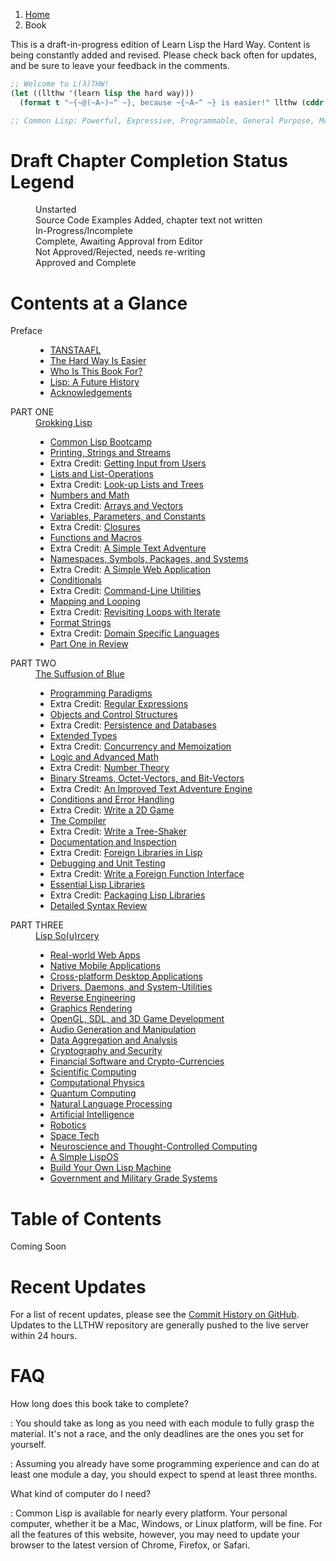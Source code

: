<ol class="breadcrumb">
  <li><a href="/">Home</a></li>
  <li class="active">Book</li>
</ol>

<div class="alert alert-danger">
  <p>
    <i class="fa fa-exclamation-triangle"></i> This is a draft-in-progress edition of Learn Lisp the Hard Way.  Content is being constantly added and revised.  Please check back often for updates, and be sure to leave your feedback in the comments.
  </p>
</div>

```lisp
;; Welcome to L(λ)THW!
(let ((llthw '(learn lisp the hard way)))
  (format t "~{~@(~A~)~^ ~}, because ~{~A~^ ~} is easier!" llthw (cddr llthw)))

;; Common Lisp: Powerful, Expressive, Programmable, General Purpose, Multi-Paradigm.

```

# Draft Chapter Completion Status Legend

<dl class="dl-horizontal">
  <dt><i class="glyphicon glyphicon-remove text-danger"></i></dt>
  <dd>Unstarted</dd>
  <dt><i class="fa fa-code"></i></dt>
  <dd>Source Code Examples Added, chapter text not written</dd>
  <dt><i class="glyphicon glyphicon-refresh text-warning"></i></dt>
  <dd>In-Progress/Incomplete</dd>
  <dt><i class="glyphicon glyphicon-ok text-success"></i></dt>
  <dd>Complete, Awaiting Approval from Editor</dd>
  <dt><i class="glyphicon glyphicon-thumbs-down text-danger"></i></dt>
  <dd>Not Approved/Rejected, needs re-writing</dd>
  <dt><i class="glyphicon glyphicon-thumbs-up text-info"></i></dt>
  <dd>Approved and Complete</dd>
</dl>

# Contents at a Glance

<dl class="dl-horizontal">
  <dt>Preface</dt>
  <dd>
    <ul>
      <li><a href="preface/">TANSTAAFL</a> <i class="glyphicon glyphicon-ok text-success"></i></li>
      <li><a href="preface-part-two/">The Hard Way Is Easier</a> <i class="glyphicon glyphicon-thumbs-down text-danger"></i></li>
      <li><a href="preface-part-three/">Who Is This Book For?</a> <i class="glyphicon glyphicon-thumbs-down text-danger"></i></li>
      <li><a href="introduction/">Lisp: A Future History</a> <i class="glyphicon glyphicon-refresh text-warning"></i></li>
      <li><a href="acknowledgements/">Acknowledgements</a> <i class="glyphicon glyphicon-refresh text-warning"></i></li>
    </ul>
  </dd>
  <dt>PART ONE</dt>
  <dd>
    <a href="1-0-0-overview/">Grokking Lisp</a>
    <ul>
      <li>
        <a href="1-01-00-lisp-bootcamp/">Common Lisp Bootcamp</a>
        <i class="glyphicon glyphicon-refresh text-warning"></i>
      </li>
      <li>
        <a href="1-02-00-input-output/">Printing, Strings and Streams</a>
        <i class="glyphicon glyphicon-ok text-success"></i>
      </li>
      <li>
        Extra Credit:
        <a href="1-03-0-getting-input-from-users/">Getting Input from Users</a>
        <i class="glyphicon glyphicon-refresh text-warning"></i>
      </li>
      <li>
        <a href="1-04-0-lists/">Lists and List-Operations</a>
        <i class="glyphicon glyphicon-refresh text-warning"></i>
      </li>
      <li>
        Extra Credit:
        <a href="1-05-0-lookups-trees/">Look-up Lists and Trees</a>
        <i class="glyphicon glyphicon-refresh text-warning"></i>
      </li>
      <li>
        <a href="1-06-0-math/">Numbers and Math</a>
        <i class="glyphicon glyphicon-refresh text-warning"></i>
      </li>
      <li>
        Extra Credit:
        <a href="1-07-0-arrays/">Arrays and Vectors</a>
        <i class="glyphicon glyphicon-refresh text-warning"></i>
      </li>
      <li>
        <a href="1-08-0-variables/">Variables, Parameters, and Constants</a>
        <i class="glyphicon glyphicon-refresh text-warning"></i>
      </li>
      <li>
        Extra Credit:
        <a href="1-09-0-closures/">Closures</a>
        <i class="glyphicon glyphicon-refresh text-warning"></i>
      </li>
      <li>
        <a href="1-10-0-functions/">Functions and Macros</a>
        <i class="glyphicon glyphicon-refresh text-warning"></i>
      </li>
      <li>
        Extra Credit:
        <a href="1-11-0-text-adventure/">A Simple Text Adventure</a>
        <i class="glyphicon glyphicon-refresh text-warning"></i>
      </li>
      <li>
        <a href="1-12-0-namespaces/">Namespaces, Symbols, Packages, and Systems</a>
        <i class="glyphicon glyphicon-refresh text-warning"></i>
      </li>
      <li>
        Extra Credit:
        <a href="1-13-0-simple-web-app/">A Simple Web Application</a>
        <i class="glyphicon glyphicon-refresh text-warning"></i>
      </li>
      <li>
        <a href="1-14-0-conditionals/">Conditionals</a>
        <i class="glyphicon glyphicon-refresh text-warning"></i>
      </li>
      <li>
        Extra Credit:
        <a href="1-15-0-command-line-utility/">Command-Line Utilities</a>
        <i class="glyphicon glyphicon-refresh text-warning"></i>
      </li>
      <li>
        <a href="1-16-0-map-loop/">Mapping and Looping</a>
        <i class="glyphicon glyphicon-refresh text-warning"></i>
      </li>
      <li>
        Extra Credit:
        <a href="1-17-0-iterate/">Revisiting Loops with Iterate</a>
        <i class="glyphicon glyphicon-refresh text-warning"></i>
      </li>
      <li>
        <a href="1-18-0-format/">Format Strings</a>
        <i class="glyphicon glyphicon-refresh text-warning"></i>
      </li>
      <li>
        Extra Credit:
        <a href="1-19-0-dsl/">Domain Specific Languages</a>
        <i class="glyphicon glyphicon-refresh text-warning"></i>
      </li>
      <li>
        <a href="1-20-0-review/">Part One in Review</a>
        <i class="glyphicon glyphicon-refresh text-warning"></i>
      </li>
    </ul>
  </dd>
  <dt>PART TWO</dt>
  <dd>
    <a href="2-0-0-overview/">The Suffusion of Blue</a>
    <ul>
      <li>
        <a href="2-01-0-programming-paradigms/">Programming Paradigms</a>
        <i class="glyphicon glyphicon-refresh text-warning"></i>
      </li>
      <li>
        Extra Credit:
        <a href="2-02-0-regex/">Regular Expressions</a>
        <i class="glyphicon glyphicon-refresh text-warning"></i>
      </li>
      <li>
        <a href="2-03-0-objects-control/">Objects and Control Structures</a>
        <i class="glyphicon glyphicon-refresh text-warning"></i>
      </li>
      <li>
        Extra Credit:
        <a href="2-04-0-data-persistence/">Persistence and Databases</a>
        <i class="glyphicon glyphicon-refresh text-warning"></i>
      </li>
      <li>
        <a href="2-05-0-extended-types/">Extended Types</a>
        <i class="glyphicon glyphicon-refresh text-warning"></i>
      </li>
      <li>
        Extra Credit:
        <a href="2-06-0-threads-memos-parallel/">Concurrency and Memoization</a>
        <i class="glyphicon glyphicon-refresh text-warning"></i>
      </li>
      <li>
        <a href="2-07-0-logic-and-more-math/">Logic and Advanced Math</a>
        <i class="glyphicon glyphicon-refresh text-warning"></i>
      </li>
      <li>
        Extra Credit:
        <a href="2-08-0-number-theory/">Number Theory</a>
        <i class="glyphicon glyphicon-refresh text-warning"></i>
      </li>
      <li>
        <a href="2-09-0-binary-octets-bits/">Binary Streams, Octet-Vectors, and Bit-Vectors</a>
        <i class="glyphicon glyphicon-refresh text-warning"></i>
      </li>
      <li>
        Extra Credit:
        <a href="2-10-0-improved-text-adventure-engine/">An Improved Text Adventure Engine</a>
        <i class="glyphicon glyphicon-refresh text-warning"></i>
      </li>
      <li>
        <a href="2-11-0-conditions/">Conditions and Error Handling</a>
        <i class="glyphicon glyphicon-refresh text-warning"></i>
      </li>
      <li>
        Extra Credit:
        <a href="2-12-0-2d-game/">Write a 2D Game</a>
        <i class="glyphicon glyphicon-refresh text-warning"></i>
      </li>
      <li>
        <a href="2-13-0-compiler/">The Compiler</a>
        <i class="glyphicon glyphicon-refresh text-warning"></i>
      </li>
      <li>
        Extra Credit:
        <a href="2-14-0-tree-shaker/">Write a Tree-Shaker</a>
        <i class="glyphicon glyphicon-refresh text-warning"></i>
      </li>
      <li>
        <a href="2-15-0-docs-and-inspection/">Documentation and Inspection</a>
        <i class="glyphicon glyphicon-refresh text-warning"></i>
      </li>
      <li>
        Extra Credit:
        <a href="2-16-0-foreign-libs/">Foreign Libraries in Lisp</a>
        <i class="glyphicon glyphicon-refresh text-warning"></i>
      </li>
      <li>
        <a href="2-17-0-debugging-testing/">Debugging and Unit Testing</a>
        <i class="glyphicon glyphicon-refresh text-warning"></i>
      </li>
      <li>
        Extra Credit:
        <a href="2-18-0-ffi/">Write a Foreign Function Interface</a>
        <i class="glyphicon glyphicon-refresh text-warning"></i>
      </li>
      <li>
        <a href="2-19-0-essential-libs/">Essential Lisp Libraries</a>
        <i class="glyphicon glyphicon-refresh text-warning"></i>
      </li>
      <li>
        Extra Credit:
        <a href="2-20-0-packaging-libs/">Packaging Lisp Libraries</a>
        <i class="glyphicon glyphicon-refresh text-warning"></i>
      </li>
      <li>
        <a href="2-21-0-review/">Detailed Syntax Review</a>
        <i class="glyphicon glyphicon-refresh text-warning"></i>
      </li>
    </ul>
  </dd>
  <dt>PART THREE</dt>
  <dd>
    <a href="3-0-0-overview/">Lisp So(u)rcery</a>
    <ul>
      <li>
        <a href="3-01-0-web-apps/">Real-world Web Apps</a>
        <i class="glyphicon glyphicon-refresh text-warning"></i>
      </li>
      <li>
        <a href="3-02-0-mobile/">Native Mobile Applications</a>
        <i class="glyphicon glyphicon-remove text-danger"></i>
      </li>
      <li>
        <a href="3-03-0-gui/">Cross-platform Desktop Applications</a>
        <i class="glyphicon glyphicon-remove text-danger"></i>
      </li>
      <li>
        <a href="3-04-0-system-utils/">Drivers, Daemons, and System-Utilities</a>
        <i class="glyphicon glyphicon-remove text-danger"></i>
      </li>
      <li>
        <a href="3-05-0-reverse-engineering/">Reverse Engineering</a>
        <i class="glyphicon glyphicon-remove text-danger"></i>
      </li>
      <li>
        <a href="3-06-0-graphics/">Graphics Rendering</a>
        <i class="glyphicon glyphicon-remove text-danger"></i>
      </li>
      <li>
        <a href="3-07-0-gaming/">OpenGL, SDL, and 3D Game Development</a>
        <i class="glyphicon glyphicon-remove text-danger"></i>
      </li>
      <li>
        <a href="3-08-0-audio/">Audio Generation and Manipulation</a>
        <i class="glyphicon glyphicon-remove text-danger"></i>
      </li>
      <li>
        <a href="3-09-0-data/">Data Aggregation and Analysis</a>
        <i class="glyphicon glyphicon-remove text-danger"></i>
      </li>
      <li>
        <a href="3-10-0-cryptosec/">Cryptography and Security</a>
        <i class="glyphicon glyphicon-remove text-danger"></i>
      </li>
      <li>
        <a href="3-11-0-fintech/">Financial Software and Crypto-Currencies</a>
        <i class="glyphicon glyphicon-remove text-danger"></i>
      </li>
      <li>
        <a href="3-12-0-scientific-computing/">Scientific Computing</a>
        <i class="glyphicon glyphicon-remove text-danger"></i>
      </li>
      <li>
        <a href="3-13-0-computational-physics/">Computational Physics</a>
        <i class="glyphicon glyphicon-remove text-danger"></i>
      </li>
      <li>
        <a href="3-14-0-quantum-computing/">Quantum Computing</a>
        <i class="glyphicon glyphicon-remove text-danger"></i>
      </li>
      <li>
        <a href="3-15-0-nlp/">Natural Language Processing</a>
        <i class="glyphicon glyphicon-remove text-danger"></i>
      </li>
      <li>
        <a href="3-16-0-ai/">Artificial Intelligence</a>
        <i class="glyphicon glyphicon-remove text-danger"></i>
      </li>
      <li>
        <a href="3-17-0-robotics/">Robotics</a>
        <i class="glyphicon glyphicon-remove text-danger"></i>
      </li>
      <li>
        <a href="3-18-0-space-tech/">Space Tech</a>
        <i class="glyphicon glyphicon-remove text-danger"></i>
      </li>
      <li>
        <a href="3-19-0-neurotech/">Neuroscience and Thought-Controlled Computing</a>
        <i class="glyphicon glyphicon-remove text-danger"></i>
      </li>
      <li>
        <a href="3-20-0-lispos/">A Simple LispOS</a>
        <i class="glyphicon glyphicon-remove text-danger"></i>
      </li>
      <li>
        <a href="3-21-0-lisp-machine/">Build Your Own Lisp Machine</a>
        <i class="glyphicon glyphicon-remove text-danger"></i>
      </li>
      <li>
        <a href="3-22-0-gov-mil/">Government and Military Grade Systems</a>
        <i class="glyphicon glyphicon-remove text-danger"></i>
      </li>
    </ul>
  </dd>
</dl>

# Table of Contents

Coming Soon

# Recent Updates

For a list of recent updates, please see the <a href="https://github.com/thephoeron/llthw/commits" target="_blank">Commit History on GitHub</a>.  Updates to the LLTHW repository are generally pushed to the live server within 24 hours.

# FAQ

How long does this book take to complete?

: You should take as long as you need with each module to fully grasp the material.  It's not a race, and the only deadlines are the ones you set for yourself.

: Assuming you already have some programming experience and can do at least one module a day, you should expect to spend at least three months.

What kind of computer do I need?

: Common Lisp is available for nearly every platform. Your personal computer, whether it be a Mac, Windows, or Linux platform, will be fine.  For all the features of this website, however, you may need to update your browser to the latest version of Chrome, Firefox, or Safari.

